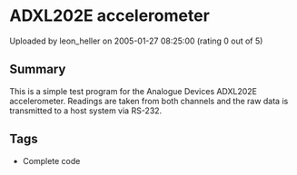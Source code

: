 # ADXL202E accelerometer

Uploaded by leon_heller on 2005-01-27 08:25:00 (rating 0 out of 5)

## Summary

This is a simple test program for the Analogue Devices ADXL202E accelerometer. Readings are taken from both channels and the raw data is transmitted to a host system via RS-232.

## Tags

- Complete code
